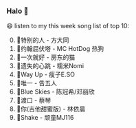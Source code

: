 

### Halo 👋

😄 listen to my this week song list of top 10:

0. 🌈特别的人 - 方大同
1. 🌈约翰屈伏塔 - MC HotDog 热狗
2. 🌈一次就好 - 房东的猫
3. 🌈遗失的心跳 - 糯米Nomi
4. 🌈Way Up - 瘦子E.SO
5. 🌈唯一 - 告五人
6. 🌈Blue Skies - 陈冠希/邓丽欣
7. 🌈渡口 - 蔡琴
8. 🌈你(吉他甜蜜版) - 林依晨
9. 🌈Shake - 顽童MJ116

